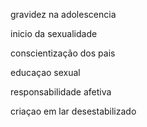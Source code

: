 gravidez na adolescencia

inicio da sexualidade

conscientização dos pais

educaçao sexual

responsabilidade afetiva

criaçao em lar desestabilizado
